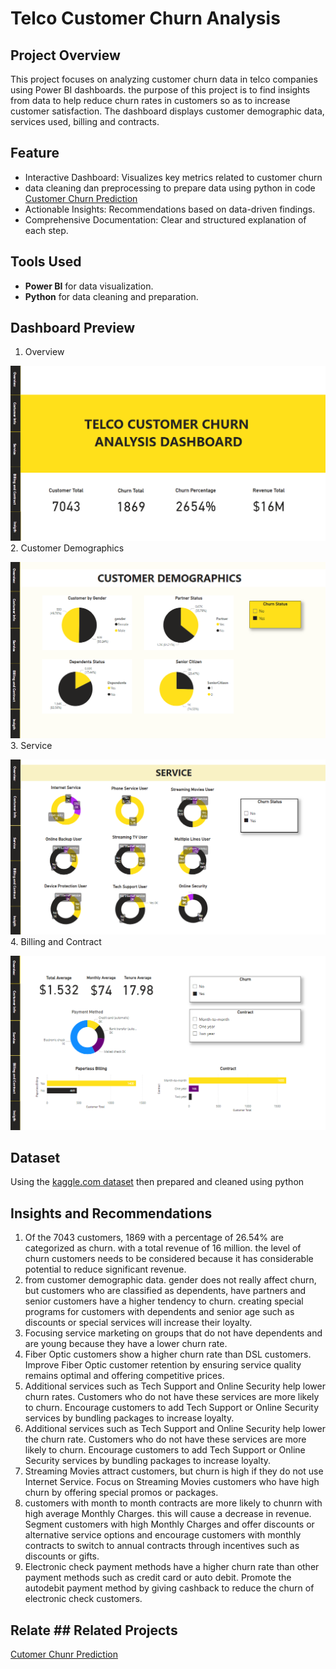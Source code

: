 # Telco Customer Churn Analysis

## Project Overview
This project focuses on analyzing customer churn data in telco companies using Power BI dashboards. the purpose of this project is to find insights from data to help reduce churn rates in customers so as to increase customer satisfaction. The dashboard displays customer demographic data, services used, billing and contracts.

## Feature 
* Interactive Dashboard: Visualizes key metrics related to customer churn
* data cleaning dan preprocessing to prepare data using python in code [Customer Churn Prediction](https://github.com/Smjfirna/Customer-churn-prediction/blob/main/Notebook.py)
* Actionable Insights: Recommendations based on data-driven findings.
* Comprehensive Documentation: Clear and structured explanation of each step.

## Tools Used
- **Power BI** for data visualization.
- **Python** for data cleaning and preparation.

## Dashboard Preview
1. Overview

![Overview](dashboard/overview.png)
2. Customer Demographics

![Customer Demografis](dashboard/cutomer_demographics.png)
3. Service

![Service](dashboard/service.png)
4. Billing and Contract

![Billing and Contract](dashboard/billingandcontract.png)

## Dataset
Using the [kaggle.com dataset](https://www.kaggle.com/datasets/blastchar/telco-customer-churn) then prepared and cleaned using python

## Insights and Recommendations
1. Of the 7043 customers, 1869 with a percentage of 26.54% are categorized as churn. with a total revenue of 16 million. the level of churn customers needs to be considered because it has considerable potential to reduce significant revenue.
2. from customer demographic data. gender does not really affect churn, but customers who are classified as dependents, have partners and senior customers have a higher tendency to churn. creating special programs for customers with dependents and senior age such as discounts or special services will increase their loyalty. 
3. Focusing service marketing on groups that do not have dependents and are young because they have a lower churn rate.
4. Fiber Optic customers show a higher churn rate than DSL customers. Improve Fiber Optic customer retention by ensuring service quality remains optimal and offering competitive prices.
5.  Additional services such as Tech Support and Online Security help lower churn rates. Customers who do not have these services are more likely to churn. Encourage customers to add Tech Support or Online Security services by bundling packages to increase loyalty.
6.  Additional services such as Tech Support and Online Security help lower the churn rate. Customers who do not have these services are more likely to churn. Encourage customers to add Tech Support or Online Security services by bundling packages to increase loyalty.
7. Streaming Movies attract customers, but churn is high if they do not use Internet Service. Focus on Streaming Movies customers who have high churn by offering special promos or packages.
8. customers with month to month contracts are more likely to chunrn with high average Monthly Charges. this will cause a decrease in revenue. Segment customers with high Monthly Charges and offer discounts or alternative service options and encourage customers with monthly contracts to switch to annual contracts through incentives such as discounts or gifts.
9. Electronic check payment methods have a higher churn rate than other payment methods such as credit card or auto debit. Promote the autodebit payment method by giving cashback to reduce the churn of electronic check customers.

## Relate ## Related Projects
[Cutomer Chunr Prediction]()

